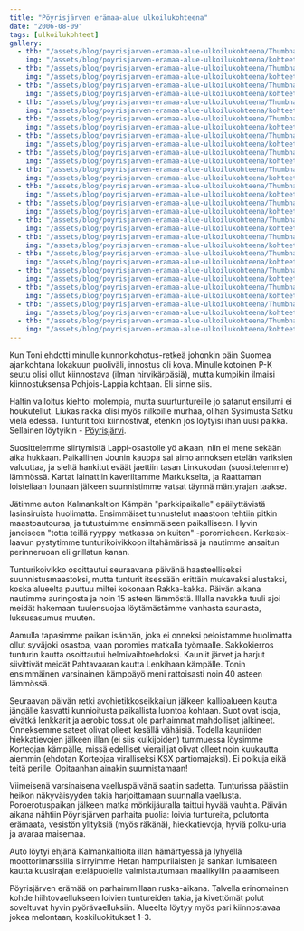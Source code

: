 ```yaml
---
title: "Pöyrisjärven erämaa-alue ulkoilukohteena"
date: "2006-08-09"
tags: [ulkoilukohteet]
gallery:
  - thb: "/assets/blog/poyrisjarven-eramaa-alue-ulkoilukohteena/Thumbnails/kohteetlappipoyrisjarvi_01b.jpg"
    img: "/assets/blog/poyrisjarven-eramaa-alue-ulkoilukohteena/kohteetlappipoyrisjarvi_01b.jpg"
  - thb: "/assets/blog/poyrisjarven-eramaa-alue-ulkoilukohteena/Thumbnails/kohteetlappipoyrisjarvi_02b.jpg"
    img: "/assets/blog/poyrisjarven-eramaa-alue-ulkoilukohteena/kohteetlappipoyrisjarvi_02b.jpg"
  - thb: "/assets/blog/poyrisjarven-eramaa-alue-ulkoilukohteena/Thumbnails/kohteetlappipoyrisjarvi_03b.jpg"
    img: "/assets/blog/poyrisjarven-eramaa-alue-ulkoilukohteena/kohteetlappipoyrisjarvi_03b.jpg"
  - thb: "/assets/blog/poyrisjarven-eramaa-alue-ulkoilukohteena/Thumbnails/kohteetlappipoyrisjarvi_04b.jpg"
    img: "/assets/blog/poyrisjarven-eramaa-alue-ulkoilukohteena/kohteetlappipoyrisjarvi_04b.jpg"
  - thb: "/assets/blog/poyrisjarven-eramaa-alue-ulkoilukohteena/Thumbnails/kohteetlappipoyrisjarvi_05b.jpg"
    img: "/assets/blog/poyrisjarven-eramaa-alue-ulkoilukohteena/kohteetlappipoyrisjarvi_05b.jpg"
  - thb: "/assets/blog/poyrisjarven-eramaa-alue-ulkoilukohteena/Thumbnails/kohteetlappipoyrisjarvi_06b.jpg"
    img: "/assets/blog/poyrisjarven-eramaa-alue-ulkoilukohteena/kohteetlappipoyrisjarvi_06b.jpg"
  - thb: "/assets/blog/poyrisjarven-eramaa-alue-ulkoilukohteena/Thumbnails/kohteetlappipoyrisjarvi_07b.jpg"
    img: "/assets/blog/poyrisjarven-eramaa-alue-ulkoilukohteena/kohteetlappipoyrisjarvi_07b.jpg"
  - thb: "/assets/blog/poyrisjarven-eramaa-alue-ulkoilukohteena/Thumbnails/kohteetlappipoyrisjarvi_08b.jpg"
    img: "/assets/blog/poyrisjarven-eramaa-alue-ulkoilukohteena/kohteetlappipoyrisjarvi_08b.jpg"
  - thb: "/assets/blog/poyrisjarven-eramaa-alue-ulkoilukohteena/Thumbnails/kohteetlappipoyrisjarvi_09b.jpg"
    img: "/assets/blog/poyrisjarven-eramaa-alue-ulkoilukohteena/kohteetlappipoyrisjarvi_09b.jpg"
  - thb: "/assets/blog/poyrisjarven-eramaa-alue-ulkoilukohteena/Thumbnails/kohteetlappipoyrisjarvi_10b.jpg"
    img: "/assets/blog/poyrisjarven-eramaa-alue-ulkoilukohteena/kohteetlappipoyrisjarvi_10b.jpg"
  - thb: "/assets/blog/poyrisjarven-eramaa-alue-ulkoilukohteena/Thumbnails/kohteetlappipoyrisjarvi_11b.jpg"
    img: "/assets/blog/poyrisjarven-eramaa-alue-ulkoilukohteena/kohteetlappipoyrisjarvi_11b.jpg"
  - thb: "/assets/blog/poyrisjarven-eramaa-alue-ulkoilukohteena/Thumbnails/kohteetlappipoyrisjarvi_12b.jpg"
    img: "/assets/blog/poyrisjarven-eramaa-alue-ulkoilukohteena/kohteetlappipoyrisjarvi_12b.jpg"
  - thb: "/assets/blog/poyrisjarven-eramaa-alue-ulkoilukohteena/Thumbnails/kohteetlappipoyrisjarvi_13b.jpg"
    img: "/assets/blog/poyrisjarven-eramaa-alue-ulkoilukohteena/kohteetlappipoyrisjarvi_13b.jpg"
  - thb: "/assets/blog/poyrisjarven-eramaa-alue-ulkoilukohteena/Thumbnails/kohteetlappipoyrisjarvi_14b.jpg"
    img: "/assets/blog/poyrisjarven-eramaa-alue-ulkoilukohteena/kohteetlappipoyrisjarvi_14b.jpg"
  - thb: "/assets/blog/poyrisjarven-eramaa-alue-ulkoilukohteena/Thumbnails/kohteetlappipoyrisjarvi_15b.jpg"
    img: "/assets/blog/poyrisjarven-eramaa-alue-ulkoilukohteena/kohteetlappipoyrisjarvi_15b.jpg"
  - thb: "/assets/blog/poyrisjarven-eramaa-alue-ulkoilukohteena/Thumbnails/kohteetlappipoyrisjarvi_16b.jpg"
    img: "/assets/blog/poyrisjarven-eramaa-alue-ulkoilukohteena/kohteetlappipoyrisjarvi_16b.jpg"
  - thb: "/assets/blog/poyrisjarven-eramaa-alue-ulkoilukohteena/Thumbnails/kohteetlappipoyrisjarvi_17b.jpg"
    img: "/assets/blog/poyrisjarven-eramaa-alue-ulkoilukohteena/kohteetlappipoyrisjarvi_17b.jpg"
---
```


Kun Toni ehdotti minulle kunnonkohotus-retkeä johonkin päin Suomea
ajankohtana lokakuun puoliväli, innostus oli kova. Minulle kotoinen P-K
seutu olisi ollut kiinnostava (ilman hirvikärpäsiä), mutta kumpikin
ilmaisi kiinnostuksensa Pohjois-Lappia kohtaan. Eli sinne siis.

Haltin valloitus kiehtoi molempia, mutta suurtuntureille jo satanut
ensilumi ei houkutellut. Liukas rakka olisi myös nilkoille murhaa,
olihan Sysimusta Satku vielä edessä. Tunturit toki kiinnostivat, etenkin
jos löytyisi ihan uusi paikka. Sellainen löytyikin -
[Pöyrisjärvi](http://www.luontoon.fi/poyrisjarvi).

Suosittelemme siirtymistä Lappi-osastolle yö aikaan, niin ei mene sekään
aika hukkaan. Paikallinen Jounin kauppa sai aimo annoksen etelän
variksien valuuttaa, ja sieltä hankitut eväät jaettiin tasan Linkukodan
(suosittelemme) lämmössä. Kartat lainattiin kaveriltamme Markukselta, ja
Raattaman loisteliaan lounaan jälkeen suunnistimme vatsat täynnä
mäntyrajan taakse.

Jätimme auton Kalmankaltion Kämpän "parkkipaikalle" epäilyttävistä
lasinsiruista huolimatta. Ensimmäiset tunnustelut maastoon tehtiin
pitkin maastoautouraa, ja tutustuimme ensimmäiseen paikalliseen. Hyvin
janoiseen "totta teillä ryyppy matkassa on kuiten" -poromieheen.
Kerkesix-laavun pystytimme tunturikoivikkoon iltahämärissä ja nautimme
ansaitun perinneruoan eli grillatun kanan.

Tunturikoivikko osoittautui seuraavana päivänä haasteelliseksi
suunnistusmaastoksi, mutta tunturit itsessään erittäin mukavaksi
alustaksi, koska alueelta puuttuu miltei kokonaan Rakka-kakka. Päivän
aikana nautimme auringosta ja noin 15 asteen lämmöstä. Illalla navakka
tuuli ajoi meidät hakemaan tuulensuojaa löytämästämme vanhasta saunasta,
luksusasumus muuten.

Aamulla tapasimme paikan isännän, joka ei onneksi peloistamme huolimatta
ollut syväjoki osastoa, vaan poromies matkalla työmaalle. Sakkokierros
tunturin kautta osoittautui helmivaihtoehdoksi. Kauniit järvet ja harjut
siivittivät meidät Pahtavaaran kautta Lenkihaan kämpälle. Tonin
ensimmäinen varsinainen kämppäyö meni rattoisasti noin 40 asteen
lämmössä.

Seuraavan päivän retki avohietikkoseikkailun jälkeen kallioalueen kautta
jängälle kasvatti kunnioitusta paikallista luontoa kohtaan. Suot ovat
isoja, eivätkä lenkkarit ja aerobic tossut ole parhaimmat mahdolliset
jalkineet. Onneksemme sateet olivat olleet kesällä vähäisiä. Todella
kauniiden hiekkatievojen jälkeen illan (ei siis kulkijoiden) tummuessa
löysimme Korteojan kämpälle, missä edelliset vierailijat olivat olleet
noin kuukautta aiemmin (ehdotan Korteojaa viralliseksi KSX
partiomajaksi). Ei polkuja eikä teitä perille. Opitaanhan ainakin
suunnistamaan!

Viimeisenä varsinaisena vaelluspäivänä saatiin sadetta. Tunturissa
päästiin heikon näkyväisyyden takia harjoittamaan suunnalla vaellusta.
Poroerotuspaikan jälkeen matka mönkijäuralla taittui hyvää vauhtia.
Päivän aikana nähtiin Pöyrisjärven parhaita puolia: loivia tuntureita,
polutonta erämaata, vesistön ylityksiä (myös räkänä), hiekkatievoja,
hyviä polku-uria ja avaraa maisemaa.

Auto löytyi ehjänä Kalmankaltiolta illan hämärtyessä ja lyhyellä
moottorimarssilla siirryimme Hetan hampurilaisten ja sankan lumisateen
kautta kuusirajan eteläpuolelle valmistautumaan maalikyliin palaamiseen.

Pöyrisjärven erämää on parhaimmillaan ruska-aikana. Talvella erinomainen
kohde hiihtovaellukseen loivien tuntureiden takia, ja kivettömät polut
soveltuvat hyvin pyörävaelluksiin. Alueelta löytyy myös pari
kiinnostavaa jokea melontaan, koskiluokitukset 1-3.
